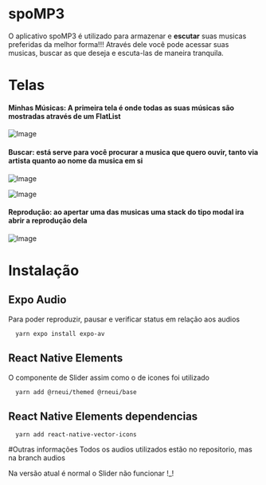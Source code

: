 # spoMP3

O aplicativo spoMP3 é utilizado para armazenar e **escutar** suas musicas preferidas da melhor forma!!! Através dele você pode acessar suas musicas, buscar as que deseja e escuta-las de maneira tranquila.

# Telas

#### Minhas Músicas: A primeira tela é onde todas as suas músicas são mostradas através de um FlatList

![Image](https://github.com/user-attachments/assets/a5b3e149-b52b-489d-be9d-45957fba19bb)

#### Buscar: está serve para você procurar a musica que quero ouvir, tanto via artista quanto ao nome da musica em si

![Image](https://github.com/user-attachments/assets/7b31d2a4-a926-4474-9735-3126316b79ac)

![Image](https://github.com/user-attachments/assets/cc5a5768-951d-4d23-8b7a-1f19bbf293f8)

#### Reprodução: ao apertar uma das musicas uma stack do tipo modal ira abrir a reprodução dela

![Image](https://github.com/user-attachments/assets/a89e37f7-da0d-4b0b-944c-61a7db5028ba)

# Instalação

## Expo Audio
Para poder reproduzir, pausar e verificar status em relação aos audios

```
  yarn expo install expo-av
```

## React Native Elements
O componente de Slider assim como o de icones foi utilizado

```
  yarn add @rneui/themed @rneui/base
```

## React Native Elements dependencias

```
  yarn add react-native-vector-icons
```

#Outras informações
Todos os audios utilizados estão no repositorio, mas na branch audios

Na versão atual é normal o Slider não funcionar !_!
